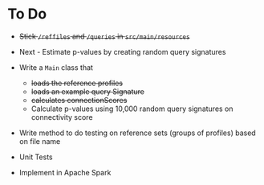 # To Do
* ~~Stick `/reffiles` and `/queries` in `src/main/resources`~~
* Next - Estimate p-values by creating random query signatures
* Write a `Main` class that
    * ~~loads the reference profiles~~
    * ~~loads an example query Signature~~
    * ~~calculates connectionScores~~
    * Calculate p-values using 10,000 random query signatures on connectivity score
* Write method to do testing on reference sets (groups of profiles) based on file name

* Unit Tests
* Implement in Apache Spark
